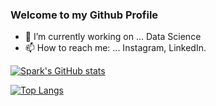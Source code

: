 ### Welcome to my Github Profile 

<!--
**therealspark9/therealspark9** is a ✨ _special_ ✨ repository because its `README.md` (this file) appears on your GitHub profile.

Here are some ideas to get you started:
-->
- 🌱 I’m currently working on ... Data Science
- 📫 How to reach me: ... Instagram, LinkedIn.

[![Spark's GitHub stats](https://github-readme-stats.vercel.app/api?username=therealspark9&show_icons=true&theme=chartreuse-dark)](https://github.com/therealspark9/github-readme-stats)

[![Top Langs](https://github-readme-stats.vercel.app/api/top-langs/?username=therealspark9&layout=compact&theme=chartreuse-dark)](https://github.com/therealspark9/github-readme-stats)
